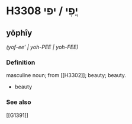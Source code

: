 # H3308 יֳפִי / יפי

## yŏphîy

_(yof-ee' | yoh-PEE | yoh-FEE)_

### Definition

masculine noun; from [[H3302]]; beauty; beauty.

- beauty
### See also

[[G1391]]

